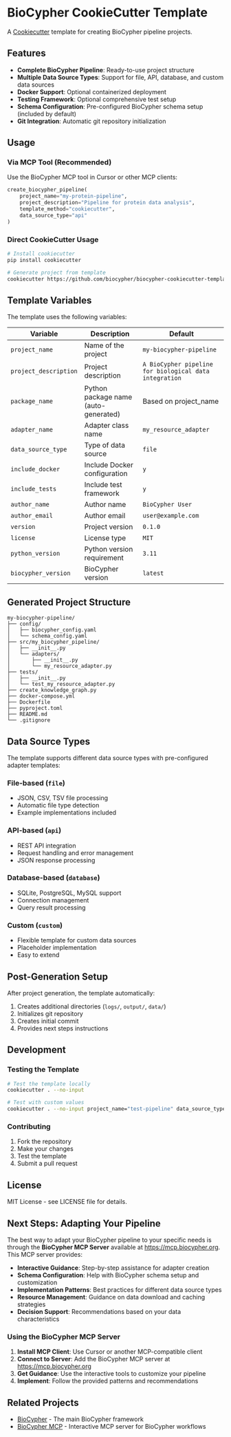 # BioCypher CookieCutter Template

A [Cookiecutter](https://cookiecutter.readthedocs.io/) template for creating BioCypher pipeline projects.

## Features

- **Complete BioCypher Pipeline**: Ready-to-use project structure
- **Multiple Data Source Types**: Support for file, API, database, and custom data sources
- **Docker Support**: Optional containerized deployment
- **Testing Framework**: Optional comprehensive test setup
- **Schema Configuration**: Pre-configured BioCypher schema setup (included by default)
- **Git Integration**: Automatic git repository initialization

## Usage

### Via MCP Tool (Recommended)

Use the BioCypher MCP tool in Cursor or other MCP clients:

```python
create_biocypher_pipeline(
    project_name="my-protein-pipeline",
    project_description="Pipeline for protein data analysis",
    template_method="cookiecutter",
    data_source_type="api"
)
```

### Direct CookieCutter Usage

```bash
# Install cookiecutter
pip install cookiecutter

# Generate project from template
cookiecutter https://github.com/biocypher/biocypher-cookiecutter-template.git
```

## Template Variables

The template uses the following variables:

| Variable | Description | Default |
|----------|-------------|---------|
| `project_name` | Name of the project | `my-biocypher-pipeline` |
| `project_description` | Project description | `A BioCypher pipeline for biological data integration` |
| `package_name` | Python package name (auto-generated) | Based on project_name |
| `adapter_name` | Adapter class name | `my_resource_adapter` |
| `data_source_type` | Type of data source | `file` |
| `include_docker` | Include Docker configuration | `y` |
| `include_tests` | Include test framework | `y` |
| `author_name` | Author name | `BioCypher User` |
| `author_email` | Author email | `user@example.com` |
| `version` | Project version | `0.1.0` |
| `license` | License type | `MIT` |
| `python_version` | Python version requirement | `3.11` |
| `biocypher_version` | BioCypher version | `latest` |

## Generated Project Structure

```
my-biocypher-pipeline/
├── config/
│   ├── biocypher_config.yaml
│   └── schema_config.yaml
├── src/my_biocypher_pipeline/
│   ├── __init__.py
│   └── adapters/
│       ├── __init__.py
│       └── my_resource_adapter.py
├── tests/
│   ├── __init__.py
│   └── test_my_resource_adapter.py
├── create_knowledge_graph.py
├── docker-compose.yml
├── Dockerfile
├── pyproject.toml
├── README.md
└── .gitignore
```

## Data Source Types

The template supports different data source types with pre-configured adapter templates:

### File-based (`file`)
- JSON, CSV, TSV file processing
- Automatic file type detection
- Example implementations included

### API-based (`api`)
- REST API integration
- Request handling and error management
- JSON response processing

### Database-based (`database`)
- SQLite, PostgreSQL, MySQL support
- Connection management
- Query result processing

### Custom (`custom`)
- Flexible template for custom data sources
- Placeholder implementation
- Easy to extend

## Post-Generation Setup

After project generation, the template automatically:

1. Creates additional directories (`logs/`, `output/`, `data/`)
2. Initializes git repository
3. Creates initial commit
4. Provides next steps instructions

## Development

### Testing the Template

```bash
# Test the template locally
cookiecutter . --no-input

# Test with custom values
cookiecutter . --no-input project_name="test-pipeline" data_source_type="api"
```

### Contributing

1. Fork the repository
2. Make your changes
3. Test the template
4. Submit a pull request

## License

MIT License - see LICENSE file for details.

## Next Steps: Adapting Your Pipeline

The best way to adapt your BioCypher pipeline to your specific needs is through the **BioCypher MCP Server** available at https://mcp.biocypher.org. This MCP server provides:

- **Interactive Guidance**: Step-by-step assistance for adapter creation
- **Schema Configuration**: Help with BioCypher schema setup and customization
- **Implementation Patterns**: Best practices for different data source types
- **Resource Management**: Guidance on data download and caching strategies
- **Decision Support**: Recommendations based on your data characteristics

### Using the BioCypher MCP Server

1. **Install MCP Client**: Use Cursor or another MCP-compatible client
2. **Connect to Server**: Add the BioCypher MCP server at https://mcp.biocypher.org
3. **Get Guidance**: Use the interactive tools to customize your pipeline
4. **Implement**: Follow the provided patterns and recommendations

## Related Projects

- [BioCypher](https://github.com/biocypher/biocypher) - The main BioCypher framework
- [BioCypher MCP](https://biocypher.org/BioCypher/llms/) - Interactive MCP server for BioCypher workflows
